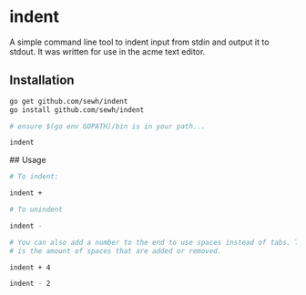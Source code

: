 indent
======

A simple command line tool to indent input from stdin and output it to stdout. It was written for use in the acme text editor.

## Installation

```bash
go get github.com/sewh/indent
go install github.com/sewh/indent

# ensure $(go env GOPATH)/bin is in your path...

indent
```

## Usage

```bash
# To indent:

indent +

# To unindent

indent -

# You can also add a number to the end to use spaces instead of tabs. The number you provide
# is the amount of spaces that are added or removed.

indent + 4

indent - 2
```

